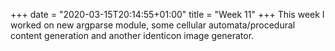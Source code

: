 +++
date = "2020-03-15T20:14:55+01:00"
title = "Week 11"
+++
This week I worked on new argparse module, some cellular automata/procedural content generation and another identicon image generator.
